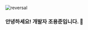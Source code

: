 ![reversal](https://capsule-render.vercel.app/api?type=rect&textBg=true&text=%20Developer%20&fontAlign=30&fontSize=30&desc=YongJun%20Jo%20theme&descAlign=60&descAlignY=50&theme=radical)

### 안녕하세요! 개발자 조용준입니다. 👋
